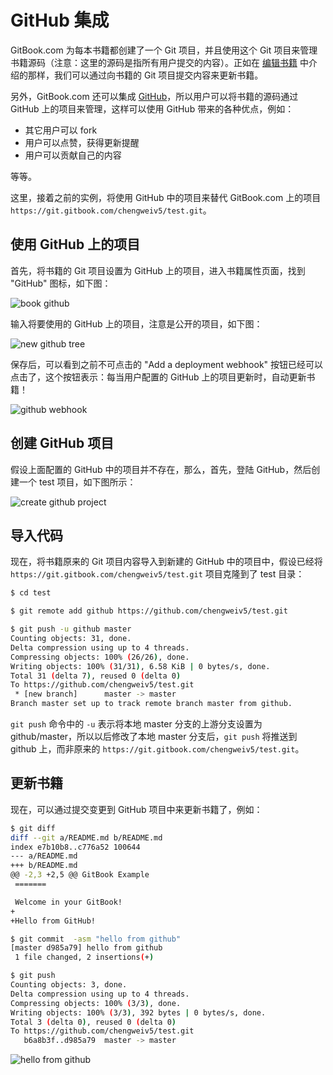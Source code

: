 # GitHub 集成

GitBook.com 为每本书籍都创建了一个 Git 项目，并且使用这个 Git 项目来管理书籍源码（注意：这里的源码是指所有用户提交的内容）。正如在 [编辑书籍](http://www.chengweiyang.cn/edit.html) 中介绍的那样，我们可以通过向书籍的 Git 项目提交内容来更新书籍。

另外，GitBook.com 还可以集成 [GitHub](https://github.com/)，所以用户可以将书籍的源码通过 GitHub 上的项目来管理，这样可以使用 GitHub 带来的各种优点，例如：

- 其它用户可以 fork
- 用户可以点赞，获得更新提醒
- 用户可以贡献自己的内容

等等。

这里，接着之前的实例，将使用 GitHub 中的项目来替代 GitBook.com 上的项目 `https://git.gitbook.com/chengweiv5/test.git`。

## 使用 GitHub 上的项目

首先，将书籍的 Git 项目设置为 GitHub 上的项目，进入书籍属性页面，找到 "GitHub" 图标，如下图：

![book github](http://www.chengweiyang.cn/gitbook/assets/gitbook.com/book-property-github.png)

输入将要使用的 GitHub 上的项目，注意是公开的项目，如下图：

![new github tree](http://www.chengweiyang.cn/gitbook/assets/gitbook.com/github.png)

保存后，可以看到之前不可点击的 "Add a deployment webhook" 按钮已经可以点击了，这个按钮表示：每当用户配置的 GitHub 上的项目更新时，自动更新书籍！

![github webhook](http://www.chengweiyang.cn/gitbook/assets/gitbook.com/github-webhook.png)

## 创建 GitHub 项目

假设上面配置的 GitHub 中的项目并不存在，那么，首先，登陆 GitHub，然后创建一个 test 项目，如下图所示：

![create github project](http://www.chengweiyang.cn/gitbook/assets/gitbook.com/github-new-project.png)

## 导入代码

现在，将书籍原来的 Git 项目内容导入到新建的 GitHub 中的项目中，假设已经将 `https://git.gitbook.com/chengweiv5/test.git` 项目克隆到了 test 目录：

```bash
$ cd test

$ git remote add github https://github.com/chengweiv5/test.git

$ git push -u github master
Counting objects: 31, done.
Delta compression using up to 4 threads.
Compressing objects: 100% (26/26), done.
Writing objects: 100% (31/31), 6.58 KiB | 0 bytes/s, done.
Total 31 (delta 7), reused 0 (delta 0)
To https://github.com/chengweiv5/test.git
 * [new branch]      master -> master
Branch master set up to track remote branch master from github.
```

`git push` 命令中的 `-u` 表示将本地 master 分支的上游分支设置为 github/master，所以以后修改了本地 master 分支后，`git push` 将推送到 github 上，而非原来的 `https://git.gitbook.com/chengweiv5/test.git`。

## 更新书籍

现在，可以通过提交变更到 GitHub 项目中来更新书籍了，例如：

```bash
$ git diff
diff --git a/README.md b/README.md
index e7b10b8..c776a52 100644
--- a/README.md
+++ b/README.md
@@ -2,3 +2,5 @@ GitBook Example
 =======

 Welcome in your GitBook!
+
+Hello from GitHub!

$ git commit  -asm "hello from github"
[master d985a79] hello from github
 1 file changed, 2 insertions(+)

$ git push
Counting objects: 3, done.
Delta compression using up to 4 threads.
Compressing objects: 100% (3/3), done.
Writing objects: 100% (3/3), 392 bytes | 0 bytes/s, done.
Total 3 (delta 0), reused 0 (delta 0)
To https://github.com/chengweiv5/test.git
   b6a8b3f..d985a79  master -> master
```

![hello from github](http://www.chengweiyang.cn/gitbook/assets/gitbook.com/updated-from-github.png)